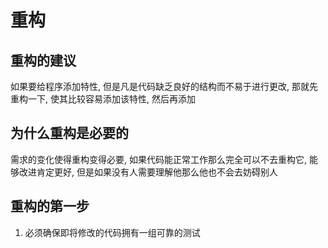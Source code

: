 # 重构

## 重构的建议
如果要给程序添加特性, 但是凡是代码缺乏良好的结构而不易于进行更改, 那就先重构一下, 使其比较容易添加该特性, 然后再添加



## 为什么重构是必要的
需求的变化使得重构变得必要, 如果代码能正常工作那么完全可以不去重构它, 能够改进肯定更好, 但是如果没有人需要理解他那么他也不会去妨碍别人

## 重构的第一步
1. 必须确保即将修改的代码拥有一组可靠的测试